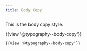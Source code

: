 ```yaml
---
title: Body Copy
---
```


This is the body copy style.

{{view '@typography--body-copy'}}

```
{{view '@typography--body-copy'}}
```

